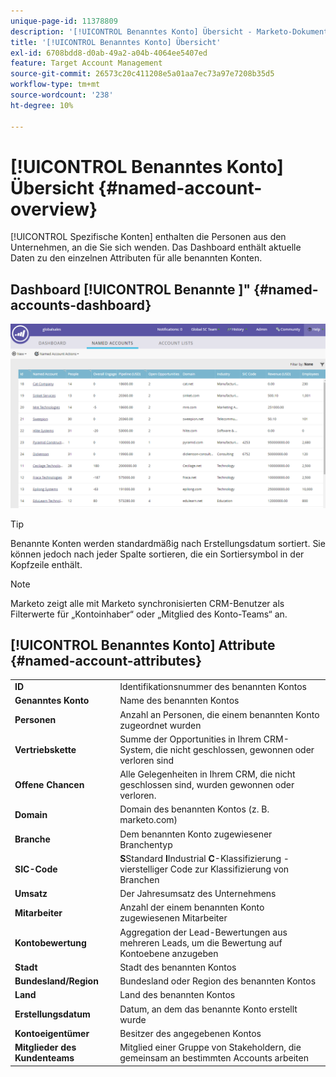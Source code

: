 ```yaml
---
unique-page-id: 11378809
description: '[!UICONTROL Benanntes Konto] Übersicht - Marketo-Dokumente - Produktdokumentation'
title: '[!UICONTROL Benanntes Konto] Übersicht'
exl-id: 6708bdd8-d0ab-49a2-a04b-4064ee5407ed
feature: Target Account Management
source-git-commit: 26573c20c411208e5a01aa7ec73a97e7208b35d5
workflow-type: tm+mt
source-wordcount: '238'
ht-degree: 10%

---
```


# [!UICONTROL Benanntes Konto] Übersicht {#named-account-overview}

[!UICONTROL Spezifische Konten] enthalten die Personen aus den Unternehmen, an die Sie sich wenden. Das Dashboard enthält aktuelle Daten zu den einzelnen Attributen für alle benannten Konten.

## Dashboard [!UICONTROL Benannte ]&quot; {#named-accounts-dashboard}

![](assets/one.png)

>[!TIP]
>
>Benannte Konten werden standardmäßig nach Erstellungsdatum sortiert. Sie können jedoch nach jeder Spalte sortieren, die ein Sortiersymbol in der Kopfzeile enthält.

>[!NOTE]
>
>Marketo zeigt alle mit Marketo synchronisierten CRM-Benutzer als Filterwerte für „Kontoinhaber“ oder „Mitglied des Konto-Teams“ an.

## [!UICONTROL Benanntes Konto] Attribute {#named-account-attributes}

<table>
 <tbody>
  <tr>
   <td><strong><span class="uicontrol">ID</span></strong></td>
   <td>Identifikationsnummer des benannten Kontos</td>
  </tr>
  <tr>
   <td><strong><span class="uicontrol">Genanntes Konto</span></strong></td>
   <td>Name des benannten Kontos</td>
  </tr>
  <tr>
   <td><strong><span class="uicontrol">Personen</span></strong></td>
   <td>Anzahl an Personen, die einem benannten Konto zugeordnet wurden</td>
  </tr>
  <tr>
   <td><strong><span class="uicontrol">Vertriebskette</span></strong></td>
   <td>Summe der Opportunities in Ihrem CRM-System, die nicht geschlossen, gewonnen oder verloren sind</td>
  </tr>
  <tr>
   <td><strong><span class="uicontrol">Offene Chancen</span></strong></td>
   <td>Alle Gelegenheiten in Ihrem CRM, die nicht geschlossen sind, wurden gewonnen oder verloren.</td>
  </tr>
  <tr>
   <td><strong><span class="uicontrol">Domain</span></strong></td>
   <td>Domain des benannten Kontos (z. B. marketo.com)</td>
  </tr>
  <tr>
   <td><strong><span class="uicontrol">Branche</span></strong></td>
   <td>Dem benannten Konto zugewiesener Branchentyp</td>
  </tr>
  <tr>
   <td><strong><span class="uicontrol">SIC-Code</span></strong></td>
   <td><span><strong>S</strong>Standard <strong>I</strong>Industrial <strong>C</strong>-Klassifizierung - vierstelliger Code zur Klassifizierung von Branchen<br></span></td>
  </tr>
  <tr>
   <td><strong><span class="uicontrol">Umsatz</span></strong></td>
   <td>Der Jahresumsatz des Unternehmens</td>
  </tr>
  <tr>
   <td><strong><span class="uicontrol">Mitarbeiter</span></strong></td>
   <td>Anzahl der einem benannten Konto zugewiesenen Mitarbeiter</td>
  </tr>
  <tr>
   <td colspan="1"><strong><span class="uicontrol">Kontobewertung</span></strong></td>
   <td colspan="1">Aggregation der Lead-Bewertungen aus mehreren Leads, um die Bewertung auf Kontoebene anzugeben</td>
  </tr>
  <tr>
   <td colspan="1"><strong><span class="uicontrol">Stadt</span></strong></td>
   <td colspan="1">Stadt des benannten Kontos</td>
  </tr>
  <tr>
   <td colspan="1"><strong><span class="uicontrol">Bundesland/Region</span></strong></td>
   <td colspan="1">Bundesland oder Region des benannten Kontos</td>
  </tr>
  <tr>
   <td colspan="1"><strong><span class="uicontrol">Land</span></strong></td>
   <td colspan="1">Land des benannten Kontos</td>
  </tr>
  <tr>
   <td colspan="1"><strong><span class="uicontrol">Erstellungsdatum</span></strong></td>
   <td colspan="1">Datum, an dem das benannte Konto erstellt wurde</td>
  </tr>
  <tr>
   <td colspan="1"><strong><span class="uicontrol">Kontoeigentümer</span></strong></td>
   <td colspan="1">Besitzer des angegebenen Kontos</td>
  </tr>
  <tr>
   <td colspan="1"><strong><span class="uicontrol">Mitglieder des Kundenteams</span></strong></td>
   <td colspan="1">Mitglied einer Gruppe von Stakeholdern, die gemeinsam an bestimmten Accounts arbeiten</td>
  </tr>
 </tbody>
</table>
